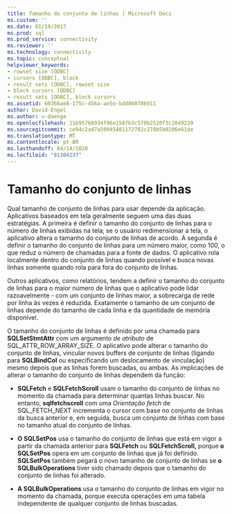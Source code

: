 ```yaml
---
title: Tamanho do conjunto de linhas | Microsoft Docs
ms.custom: ''
ms.date: 01/19/2017
ms.prod: sql
ms.prod_service: connectivity
ms.reviewer: ''
ms.technology: connectivity
ms.topic: conceptual
helpviewer_keywords:
- rowset size [ODBC]
- cursors [ODBC], block
- result sets [ODBC], rowset size
- block cursors [ODBC]
- result sets [ODBC], block cursors
ms.assetid: 60366ae8-175c-456a-ae5e-bdd860786911
author: David-Engel
ms.author: v-daenge
ms.openlocfilehash: 11b95768934f96e1587b3c570b2510f3c2849239
ms.sourcegitcommit: ce94c2ad7a50945481172782c270b5b0206e61de
ms.translationtype: MT
ms.contentlocale: pt-BR
ms.lasthandoff: 04/14/2020
ms.locfileid: "81304237"
---
```

# <a name="rowset-size"></a>Tamanho do conjunto de linhas
Qual tamanho de conjunto de linhas para usar depende da aplicação. Aplicativos baseados em tela geralmente seguem uma das duas estratégias. A primeira é definir o tamanho do conjunto de linhas para o número de linhas exibidas na tela; se o usuário redimensionar a tela, o aplicativo altera o tamanho do conjunto de linhas de acordo. A segunda é definir o tamanho do conjunto de linhas para um número maior, como 100, o que reduz o número de chamadas para a fonte de dados. O aplicativo rola localmente dentro do conjunto de linhas quando possível e busca novas linhas somente quando rola para fora do conjunto de linhas.  
  
 Outros aplicativos, como relatórios, tendem a definir o tamanho do conjunto de linhas para o maior número de linhas que o aplicativo pode lidar razoavelmente - com um conjunto de linhas maior, a sobrecarga de rede por linha às vezes é reduzida. Exatamente o tamanho de um conjunto de linhas depende do tamanho de cada linha e da quantidade de memória disponível.  
  
 O tamanho do conjunto de linhas é definido por uma chamada para **SQLSetStmtAttr** com um argumento *de atributo* de SQL_ATTR_ROW_ARRAY_SIZE. O aplicativo pode alterar o tamanho do conjunto de linhas, vincular novos buffers de conjunto de linhas (ligando para **SQLBindCol** ou especificando um deslocamento de vinculação) mesmo depois que as linhas forem buscadas, ou ambas. As implicações de alterar o tamanho do conjunto de linhas dependem da função:  
  
-   **SQLFetch** e **SQLFetchScroll** usam o tamanho do conjunto de linhas no momento da chamada para determinar quantas linhas buscar. No entanto, **sqlfetchscroll** com uma *Orientação fetch* de SQL_FETCH_NEXT incrementa o cursor com base no conjunto de linhas da busca anterior e, em seguida, busca um conjunto de linhas com base no tamanho atual do conjunto de linhas.  
  
-   **O SQLSetPos** usa o tamanho do conjunto de linhas que está em vigor a partir da chamada anterior para **SQLFetch** ou **SQLFetchScroll,** porque **o SQLSetPos** opera em um conjunto de linhas que já foi definido. **SQLSetPos** também pegará o novo tamanho de conjunto de linhas se **o SQLBulkOperations** tiver sido chamado depois que o tamanho do conjunto de linhas foi alterado.  
  
-   **A SQLBulkOperations** usa o tamanho do conjunto de linhas em vigor no momento da chamada, porque executa operações em uma tabela independente de qualquer conjunto de linhas buscadas.
